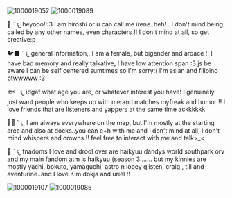 ![1000019052](https://github.com/user-attachments/assets/9534c22b-58a2-4e51-aea0-3786cc8c6cfc)
![1000019089](https://github.com/user-attachments/assets/b3f385d9-dea8-44bd-887b-88e545410bd9)





🩵 ` 𐔌 heyooo!!:3 I am hiroshi or u can call me irene..heh!.. I don't mind being called by any other names, even characters  !! I don't mind at all, so get creative:p


🐦‍⬛ ` 𐔌 general information,, I am a female, but bigender and aroace !! I have bad memory and really talkative, I have low attention span :3 js be aware I can be self centered sumtimes so I'm sorry:(  I'm asian and filipino btwwwww :3


🐟 ` 𐔌 idgaf what age you are, or whatever interest you have! I genuinely just want people who keeps up with me and matches myfreak and humor !! I love friends that are listeners and yappers at the same time ackkkkkk


🤎🖤 ` 𐔌 I am always everywhere on the map, but I'm mostly at the starting area and also at docks..you can c+h with me and I don't mind at all, I don't mind whispers and crowns !! feel free to interact with me and talk>_<

🪼 ` 𐔌 fnadoms I love and drool over are haikyuu dandys world southpark orv and my main fandom atm is haikyuu (season 3....... but my kinnies are mostly yachi, bokuto, yamaguchi, astro n looey glisten, craig , till and aventurine..and I love Kim dokja and uriel !!

![1000019107](https://github.com/user-attachments/assets/662109eb-63ec-4aeb-8c3e-3e958e6ca033)
![1000019085](https://github.com/user-attachments/assets/992089b4-92ce-48b2-bace-65d608a2b308)

